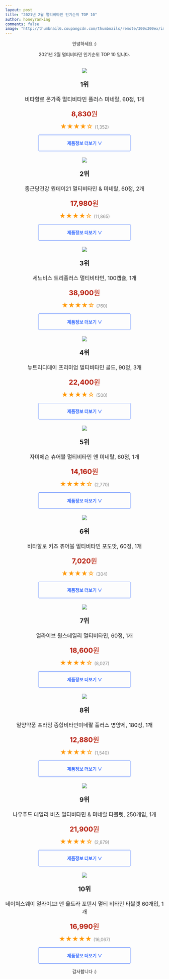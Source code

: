 ```yaml
--- 
layout: post 
title: "2021년 2월 멀티비타민 인기순위 TOP 10" 
author: honeyranking 
comments: false 
image: "http://thumbnail6.coupangcdn.com/thumbnails/remote/300x300ex/image/retail/images/7970093196385-b08357ed-5b3e-4f50-abdd-5368b6fab25c.jpg" 
--- 
```

<p style="text-align: center;">안녕하세요 :)</p> <p style="text-align: center;">2021년 2월 멀티비타민 인기순위 TOP 10 입니다.</p><center><img src="http://thumbnail6.coupangcdn.com/thumbnails/remote/300x300ex/image/retail/images/7970093196385-b08357ed-5b3e-4f50-abdd-5368b6fab25c.jpg" style="margin-top:20px" /></center> <p style="text-align: center; font-size: 20px"><b>1위</b></p> <p style="text-align: center; font-size: 17px">비타할로 온가족 멀티비타민 플러스 미네랄, 60정, 1개</p> <p style="text-align: center;"><span style="color: #b61800; font-size: 22px;"><b>8,830</b>원</span></p> <p style="text-align: center;"><span style="color: #ff9600; font-size: 20px;">★★★★☆ </span><span style="color: #878787;">(1,352)</span></p> <center><a href="https://coupa.ng/bRKLU8"> <div style="font-size: 14px; display: inline-block; padding: 15px 90px; color: #346aff; border-radius: 2px; border: 1px solid #346aff; cursor: pointer;"><b>제품정보 더보기 &or;</b></div> </a></center><center><img src="http://thumbnail9.coupangcdn.com/thumbnails/remote/300x300ex/image/product/image/vendoritem/2019/04/22/4417937649/922d1155-ce0b-44aa-9cba-8286e40f85d6.jpg" style="margin-top:20px" /></center> <p style="text-align: center; font-size: 20px"><b>2위</b></p> <p style="text-align: center; font-size: 17px">종근당건강 원데이21 멀티비타민 & 미네랄, 60정, 2개</p> <p style="text-align: center;"><span style="color: #b61800; font-size: 22px;"><b>17,980</b>원</span></p> <p style="text-align: center;"><span style="color: #ff9600; font-size: 20px;">★★★★☆ </span><span style="color: #878787;">(11,865)</span></p> <center><a href="https://coupa.ng/bRKLVf"> <div style="font-size: 14px; display: inline-block; padding: 15px 90px; color: #346aff; border-radius: 2px; border: 1px solid #346aff; cursor: pointer;"><b>제품정보 더보기 &or;</b></div> </a></center><center><img src="http://thumbnail8.coupangcdn.com/thumbnails/remote/300x300ex/image/retail/images/124811729548545-86409e35-0d3c-4d03-bbed-9d98be877e45.jpg" style="margin-top:20px" /></center> <p style="text-align: center; font-size: 20px"><b>3위</b></p> <p style="text-align: center; font-size: 17px">세노비스 트리플러스 멀티비타민, 100캡슐, 1개</p> <p style="text-align: center;"><span style="color: #b61800; font-size: 22px;"><b>38,900</b>원</span></p> <p style="text-align: center;"><span style="color: #ff9600; font-size: 20px;">★★★★☆ </span><span style="color: #878787;">(760)</span></p> <center><a href="https://coupa.ng/bRKLVj"> <div style="font-size: 14px; display: inline-block; padding: 15px 90px; color: #346aff; border-radius: 2px; border: 1px solid #346aff; cursor: pointer;"><b>제품정보 더보기 &or;</b></div> </a></center><center><img src="http://thumbnail10.coupangcdn.com/thumbnails/remote/300x300ex/image/retail/images/2020/04/08/17/4/f61719b7-54db-4e52-b6a1-1c0658526a27.jpg" style="margin-top:20px" /></center> <p style="text-align: center; font-size: 20px"><b>4위</b></p> <p style="text-align: center; font-size: 17px">뉴트리디데이 프리미엄 멀티비타민 골드, 90정, 3개</p> <p style="text-align: center;"><span style="color: #b61800; font-size: 22px;"><b>22,400</b>원</span></p> <p style="text-align: center;"><span style="color: #ff9600; font-size: 20px;">★★★★☆ </span><span style="color: #878787;">(500)</span></p> <center><a href="https://coupa.ng/bRKLVp"> <div style="font-size: 14px; display: inline-block; padding: 15px 90px; color: #346aff; border-radius: 2px; border: 1px solid #346aff; cursor: pointer;"><b>제품정보 더보기 &or;</b></div> </a></center><center><img src="http://thumbnail7.coupangcdn.com/thumbnails/remote/300x300ex/image/product/image/vendoritem/2019/01/29/3000251631/c0c86122-e98b-43b9-a3c3-5b44dbb508c6.jpg" style="margin-top:20px" /></center> <p style="text-align: center; font-size: 20px"><b>5위</b></p> <p style="text-align: center; font-size: 17px">자미에슨 츄어블 멀티비타민 앤 미네랄, 60정, 1개</p> <p style="text-align: center;"><span style="color: #b61800; font-size: 22px;"><b>14,160</b>원</span></p> <p style="text-align: center;"><span style="color: #ff9600; font-size: 20px;">★★★★☆ </span><span style="color: #878787;">(2,770)</span></p> <center><a href="https://coupa.ng/bRKLVt"> <div style="font-size: 14px; display: inline-block; padding: 15px 90px; color: #346aff; border-radius: 2px; border: 1px solid #346aff; cursor: pointer;"><b>제품정보 더보기 &or;</b></div> </a></center><center><img src="http://thumbnail8.coupangcdn.com/thumbnails/remote/300x300ex/image/product/image/vendoritem/2019/05/24/4389019937/2125e601-3680-49b7-8f6d-4e7f9f54e26b.jpg" style="margin-top:20px" /></center> <p style="text-align: center; font-size: 20px"><b>6위</b></p> <p style="text-align: center; font-size: 17px">비타할로 키즈 츄어블 멀티비타민 포도맛, 60정, 1개</p> <p style="text-align: center;"><span style="color: #b61800; font-size: 22px;"><b>7,020</b>원</span></p> <p style="text-align: center;"><span style="color: #ff9600; font-size: 20px;">★★★★☆ </span><span style="color: #878787;">(304)</span></p> <center><a href="https://coupa.ng/bRKLVy"> <div style="font-size: 14px; display: inline-block; padding: 15px 90px; color: #346aff; border-radius: 2px; border: 1px solid #346aff; cursor: pointer;"><b>제품정보 더보기 &or;</b></div> </a></center><center><img src="http://thumbnail8.coupangcdn.com/thumbnails/remote/300x300ex/image/retail/images/607662183948689-eaa416a5-75c4-43a0-ac7a-c412e8f85947.jpg" style="margin-top:20px" /></center> <p style="text-align: center; font-size: 20px"><b>7위</b></p> <p style="text-align: center; font-size: 17px">얼라이브 원스데일리 멀티비타민, 60정, 1개</p> <p style="text-align: center;"><span style="color: #b61800; font-size: 22px;"><b>18,600</b>원</span></p> <p style="text-align: center;"><span style="color: #ff9600; font-size: 20px;">★★★★☆ </span><span style="color: #878787;">(8,027)</span></p> <center><a href="https://coupa.ng/bRKLVD"> <div style="font-size: 14px; display: inline-block; padding: 15px 90px; color: #346aff; border-radius: 2px; border: 1px solid #346aff; cursor: pointer;"><b>제품정보 더보기 &or;</b></div> </a></center><center><img src="http://thumbnail7.coupangcdn.com/thumbnails/remote/300x300ex/image/retail/images/2019/05/22/16/9/decb0ac8-7d93-4736-8bce-80441afb34ab.jpg" style="margin-top:20px" /></center> <p style="text-align: center; font-size: 20px"><b>8위</b></p> <p style="text-align: center; font-size: 17px">일양약품 프라임 종합비타민미네랄 플러스 영양제, 180정, 1개</p> <p style="text-align: center;"><span style="color: #b61800; font-size: 22px;"><b>12,880</b>원</span></p> <p style="text-align: center;"><span style="color: #ff9600; font-size: 20px;">★★★★☆ </span><span style="color: #878787;">(1,540)</span></p> <center><a href="https://coupa.ng/bRKLVJ"> <div style="font-size: 14px; display: inline-block; padding: 15px 90px; color: #346aff; border-radius: 2px; border: 1px solid #346aff; cursor: pointer;"><b>제품정보 더보기 &or;</b></div> </a></center><center><img src="http://thumbnail9.coupangcdn.com/thumbnails/remote/300x300ex/image/vendor_inventory/images/2019/03/20/11/5/f31a7410-4af9-4c7d-b0a4-6fdbc7c9ee37.jpg" style="margin-top:20px" /></center> <p style="text-align: center; font-size: 20px"><b>9위</b></p> <p style="text-align: center; font-size: 17px">나우푸드 데일리 비츠 멀티비타민 & 미네랄 타블렛, 250개입, 1개</p> <p style="text-align: center;"><span style="color: #b61800; font-size: 22px;"><b>21,900</b>원</span></p> <p style="text-align: center;"><span style="color: #ff9600; font-size: 20px;">★★★★☆ </span><span style="color: #878787;">(2,879)</span></p> <center><a href="https://coupa.ng/bRKLVS"> <div style="font-size: 14px; display: inline-block; padding: 15px 90px; color: #346aff; border-radius: 2px; border: 1px solid #346aff; cursor: pointer;"><b>제품정보 더보기 &or;</b></div> </a></center><center><img src="http://thumbnail6.coupangcdn.com/thumbnails/remote/300x300ex/image/vendor_inventory/6001/5e85ca6d260a9ee39a0af12028b958b0e3b0915ad712e17a528c6f0fa110.JPG" style="margin-top:20px" /></center> <p style="text-align: center; font-size: 20px"><b>10위</b></p> <p style="text-align: center; font-size: 17px">네이쳐스웨이 얼라이브! 맨 울트라 포텐시 멀티 비타민 타블렛 60개입, 1개</p> <p style="text-align: center;"><span style="color: #b61800; font-size: 22px;"><b>16,990</b>원</span></p> <p style="text-align: center;"><span style="color: #ff9600; font-size: 20px;">★★★★★ </span><span style="color: #878787;">(16,067)</span></p> <center><a href="https://coupa.ng/bRKLVX"> <div style="font-size: 14px; display: inline-block; padding: 15px 90px; color: #346aff; border-radius: 2px; border: 1px solid #346aff; cursor: pointer;"><b>제품정보 더보기 &or;</b></div> </a></center> <p style="text-align: center;">감사합니다 :)</p>

